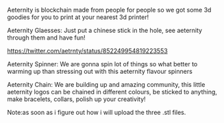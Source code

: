 Aeternity is blockchain made from people for people so we got some 3d goodies for you to print at your nearest 3d printer!

Aeternity Glaesses: Just put a chinese stick in the hole, see aeternity through them and have fun!

https://twitter.com/aetrnty/status/852249954819223553

Aeternity Spinner: We are gonna spin lot of things so what better to warming up than stressing out with this aeternity flavour spinners

Aeternity Chain: We are building up and amazing community, this little aeternity logos can be chained in different colours, be sticked to anything, make bracelets, collars, polish up your creativity!

Note:as soon as i figure out how i will upload the three .stl files.